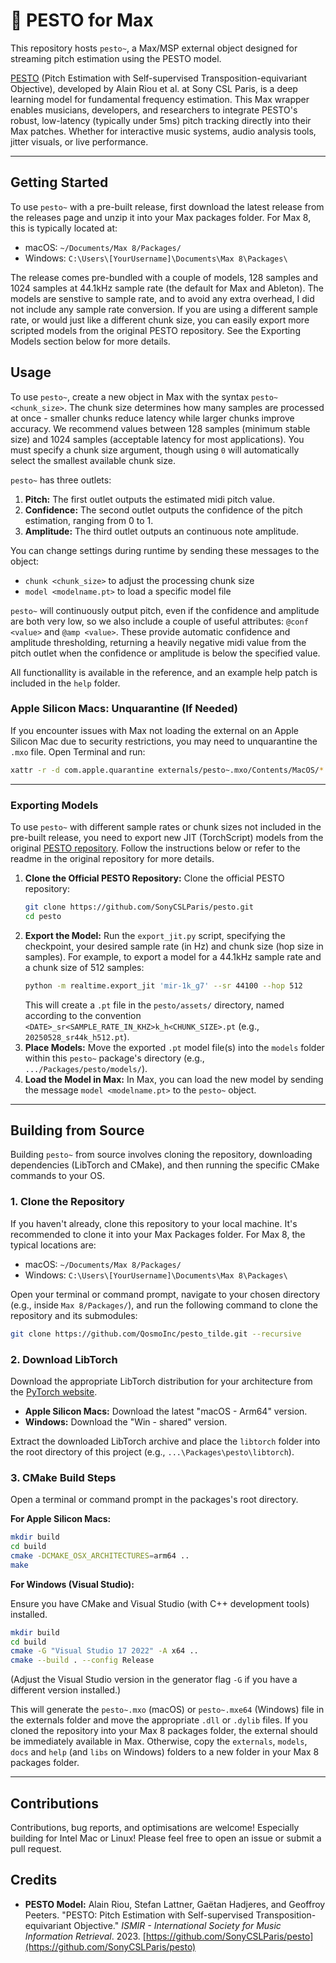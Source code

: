 # 🌿 PESTO for Max

This repository hosts `pesto~`, a Max/MSP external object designed for streaming pitch estimation using the PESTO model. 

[PESTO](https://github.com/SonyCSLParis/pesto) (Pitch Estimation with Self-supervised Transposition-equivariant Objective), developed by Alain Riou et al. at Sony CSL Paris, is a deep learning model for fundamental frequency estimation. This Max wrapper enables musicians, developers, and researchers to integrate PESTO's robust, low-latency (typically under 5ms) pitch tracking directly into their Max patches. Whether for interactive music systems, audio analysis tools, jitter visuals, or live performance.

---

## Getting Started

To use `pesto~` with a pre-built release, first download the latest release from the releases page and unzip it into your Max packages folder. For Max 8, this is typically located at:

*   macOS: `~/Documents/Max 8/Packages/`
*   Windows: `C:\Users\[YourUsername]\Documents\Max 8\Packages\`

The release comes pre-bundled with a couple of models, 128 samples and 1024 samples at 44.1kHz sample rate (the default for Max and Ableton). The models are senstive to sample rate, and to avoid any extra overhead, I did not include any sample rate conversion. If you are using a different sample rate, or would just like a different chunk size, you can easily export more scripted models from the original PESTO repository. See the Exporting Models section below for more details. 

## Usage

To use `pesto~`, create a new object in Max with the syntax `pesto~ <chunk_size>`. The chunk size determines how many samples are processed at once - smaller chunks reduce latency while larger chunks improve accuracy. We recommend values between 128 samples (minimum stable size) and 1024 samples (acceptable latency for most applications). You must specify a chunk size argument, though using `0` will automatically select the smallest available chunk size.

`pesto~` has three outlets:
1.   **Pitch:** The first outlet outputs the estimated midi pitch value.
2.   **Confidence:** The second outlet outputs the confidence of the pitch estimation, ranging from 0 to 1.
3.   **Amplitude:** The third outlet outputs an continuous note amplitude.

You can change settings during runtime by sending these messages to the object:
- `chunk <chunk_size>` to adjust the processing chunk size
- `model <modelname.pt>` to load a specific model file

`pesto~` will continuously output pitch, even if the confidence and amplitude are both very low, so we also include a couple of useful attributes: `@conf <value>` and `@amp <value>`. These provide automatic confidence and amplitude thresholding, returning a heavily negative midi value from the pitch outlet when the confidence or amplitude is below the specified value.

All functionallity is available in the reference, and an example help patch is included in the `help` folder.

### Apple Silicon Macs: Unquarantine (If Needed)

If you encounter issues with Max not loading the external on an Apple Silicon Mac due to security restrictions, you may need to unquarantine the `.mxo` file. Open Terminal and run:

```bash
xattr -r -d com.apple.quarantine externals/pesto~.mxo/Contents/MacOS/*  
```

---

### Exporting Models

To use `pesto~` with different sample rates or chunk sizes not included in the pre-built release, you need to export new JIT (TorchScript) models from the original [PESTO repository](https://github.com/SonyCSLParis/pesto). Follow the instructions below or refer to the readme in the original repository for more details.

1.  **Clone the Official PESTO Repository:**
    Clone the official PESTO repository:
    ```bash
    git clone https://github.com/SonyCSLParis/pesto.git
    cd pesto
    ```
2.  **Export the Model:**
    Run the `export_jit.py` script, specifying the checkpoint, your desired sample rate (in Hz) and chunk size (hop size in samples). For example, to export a model for a 44.1kHz sample rate and a chunk size of 512 samples:
    ```bash
    python -m realtime.export_jit 'mir-1k_g7' --sr 44100 --hop 512
    ```
    This will create a `.pt` file in the `pesto/assets/` directory, named according to the convention `<DATE>_sr<SAMPLE_RATE_IN_KHZ>k_h<CHUNK_SIZE>.pt` (e.g., `20250528_sr44k_h512.pt`).
3.  **Place Models:**
    Move the exported `.pt` model file(s) into the `models` folder within this `pesto~` package's directory (e.g., `.../Packages/pesto/models/`).
4.  **Load the Model in Max:**
    In Max, you can load the new model by sending the message `model <modelname.pt>` to the `pesto~` object.

---

## Building from Source

Building `pesto~` from source involves cloning the repository, downloading dependencies (LibTorch and CMake), and then running the specific CMake commands to your OS.

### 1. Clone the Repository
If you haven't already, clone this repository to your local machine. It's recommended to clone it into your Max Packages folder. For Max 8, the typical locations are:
*   macOS: `~/Documents/Max 8/Packages/`
*   Windows: `C:\Users\[YourUsername]\Documents\Max 8\Packages\`

Open your terminal or command prompt, navigate to your chosen directory (e.g., inside `Max 8/Packages/`), and run the following command to clone the repository and its submodules:

```bash
git clone https://github.com/QosmoInc/pesto_tilde.git --recursive
```

### 2. Download LibTorch

Download the appropriate LibTorch distribution for your architecture from the [PyTorch website](https://pytorch.org/get-started/locally/).

*   **Apple Silicon Macs:** Download the latest "macOS - Arm64" version.
*   **Windows:** Download the "Win - shared" version.


Extract the downloaded LibTorch archive and place the `libtorch` folder into the root directory of this project (e.g., `...\Packages\pesto\libtorch`).

### 3. CMake Build Steps

Open a terminal or command prompt in the packages's root directory.


**For Apple Silicon Macs:**

```bash
mkdir build
cd build
cmake -DCMAKE_OSX_ARCHITECTURES=arm64 ..
make
```

**For Windows (Visual Studio):**

Ensure you have CMake and Visual Studio (with C++ development tools) installed.

```bash
mkdir build
cd build
cmake -G "Visual Studio 17 2022" -A x64 ..
cmake --build . --config Release
```
(Adjust the Visual Studio version in the generator flag `-G` if you have a different version installed.)

This will generate the `pesto~.mxo` (macOS) or `pesto~.mxe64` (Windows) file in the externals folder and move the appropriate `.dll` or `.dylib` files. If you cloned the repository into your Max 8 packages folder, the external should be immediately available in Max. Otherwise, copy the `externals`, `models`, `docs` and `help` (and `libs` on Windows) folders to a new folder in your Max 8 packages folder.

---

## Contributions

Contributions, bug reports, and optimisations are welcome! Especially building for Intel Mac or Linux! Please feel free to open an issue or submit a pull request.

## Credits

*   **PESTO Model:**
    Alain Riou, Stefan Lattner, Gaëtan Hadjeres, and Geoffroy Peeters. "PESTO: Pitch Estimation with Self-supervised Transposition-equivariant Objective." *ISMIR - International Society for Music Information Retrieval*. 2023.
    [https://github.com/SonyCSLParis/pesto](https://github.com/SonyCSLParis/pesto)

